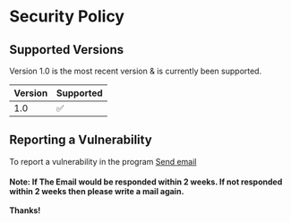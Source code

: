 # Security Policy

## Supported Versions

Version 1.0 is the most recent version & is currently been supported.

| Version | Supported          |
| ------- | ------------------ |
| 1.0   | :white_check_mark: |


## Reporting a Vulnerability
To report a vulnerability in the program <a href="mailto:ms.review@post.com?subject=Security Vulnerability: <Replace with the problem>">Send email</a>

<h4>Note: If The Email would be responded within 2 weeks. If not responded within 2 weeks then please write a mail again. 
<br>
  <br>
  Thanks!
</h4>
